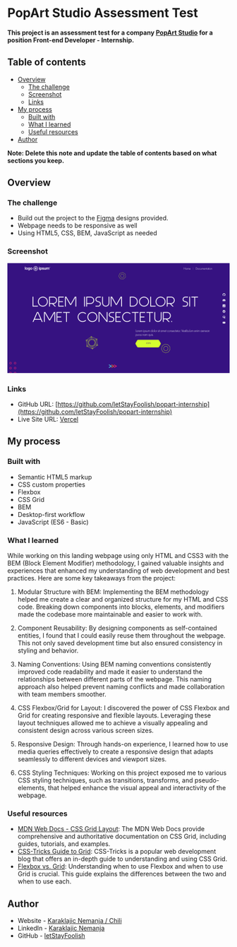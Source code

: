 # PopArt Studio Assessment Test

**This project is an assessment test for a company [PopArt Studio](www.popwebdesign.net/index_eng.html) for a position Front-end Developer - Internship.**

## Table of contents

- [Overview](#overview)
    - [The challenge](#the-challenge)
    - [Screenshot](#screenshot)
    - [Links](#links)
- [My process](#my-process)
    - [Built with](#built-with)
    - [What I learned](#what-i-learned)
    - [Useful resources](#useful-resources)
- [Author](#author)

**Note: Delete this note and update the table of contents based on what sections you keep.**

## Overview

### The challenge

- Build out the project to the [Figma](https://www.figma.com/file/solUWFssRSNLbkjXrygkwi/Dev-test?node-id=0-1) designs provided.
- Webpage needs to be responsive as well
- Using HTML5, CSS, BEM, JavaScript as needed

### Screenshot

![Screenshot1](./assets/images/readme/screen-01.png)

### Links

- GitHub URL: [https://github.com/letStayFoolish/popart-internship](https://github.com/letStayFoolish/popart-internship)
- Live Site URL: [Vercel](https://popart-internship.vercel.app/)

## My process

### Built with

- Semantic HTML5 markup
- CSS custom properties
- Flexbox
- CSS Grid
- BEM
- Desktop-first workflow
- JavaScript (ES6 - Basic)

### What I learned

While working on this landing webpage using only HTML and CSS3 with the BEM (Block Element Modifier) methodology, I gained valuable insights and experiences that enhanced my understanding of web development and best practices. Here are some key takeaways from the project:

1. Modular Structure with BEM: Implementing the BEM methodology helped me create a clear and organized structure for my HTML and CSS code. Breaking down components into blocks, elements, and modifiers made the codebase more maintainable and easier to work with.

2. Component Reusability: By designing components as self-contained entities, I found that I could easily reuse them throughout the webpage. This not only saved development time but also ensured consistency in styling and behavior.

3. Naming Conventions: Using BEM naming conventions consistently improved code readability and made it easier to understand the relationships between different parts of the webpage. This naming approach also helped prevent naming conflicts and made collaboration with team members smoother.

4. CSS Flexbox/Grid for Layout: I discovered the power of CSS Flexbox and Grid for creating responsive and flexible layouts. Leveraging these layout techniques allowed me to achieve a visually appealing and consistent design across various screen sizes.

5. Responsive Design: Through hands-on experience, I learned how to use media queries effectively to create a responsive design that adapts seamlessly to different devices and viewport sizes.

6. CSS Styling Techniques: Working on this project exposed me to various CSS styling techniques, such as transitions, transforms, and pseudo-elements, that helped enhance the visual appeal and interactivity of the webpage.

### Useful resources

- [MDN Web Docs - CSS Grid Layout](https://developer.mozilla.org/en-US/docs/Web/CSS/CSS_Grid_Layout): The MDN Web Docs provide comprehensive and authoritative documentation on CSS Grid, including guides, tutorials, and examples.
- [CSS-Tricks Guide to Grid](https://css-tricks.com/snippets/css/complete-guide-grid/): CSS-Tricks is a popular web development blog that offers an in-depth guide to understanding and using CSS Grid.
- [Flexbox vs. Grid](https://css-tricks.com/snippets/css/a-guide-to-flexbox/): Understanding when to use Flexbox and when to use Grid is crucial. This guide explains the differences between the two and when to use each.

## Author

- Website - [Karaklajic Nemanja / Chili](https://chilicode.netlify.app/)
- LinkedIn - [Karaklajic Nemanja](https://www.linkedin.com/in/nemanjakaraklajic30111990/)
- GitHub - [letStayFoolish](https://github.com/letStayFoolish)

[//]: # (## Acknowledgments)

[//]: # ()
[//]: # (I would like to express my gratitude to the following individuals and resources that have contributed to the development of this front-end project:)

[//]: # ()
[//]: # ([Name]: [Brief description of their contribution or assistance])

[//]: # ([Name]: [Brief description of their contribution or assistance])

[//]: # (I would also like to acknowledge the following open-source libraries, frameworks, and resources that were instrumental in creating this project:)

[//]: # ()
[//]: # (Library/Framework/Resource Name: Brief description of how this was used in the project.)

[//]: # (Library/Framework/Resource Name: Brief description of how this was used in the project.)

[//]: # (Lastly, I want to thank my friends and family for their support and encouragement throughout the development of this project.)
